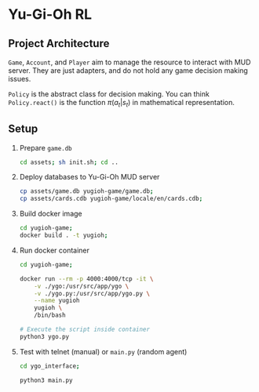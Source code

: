# Yu-Gi-Oh RL

## Project Architecture

`Game`, `Account`, and `Player` aim to manage the resource to interact with MUD server. They are just adapters, and do not hold any game decision making issues.

`Policy` is the abstract class for decision making. You can think `Policy.react()` is the function $\pi(a_t|s_t)$ in mathematical representation.

## Setup

1. Prepare `game.db`

    ```bash
    cd assets; sh init.sh; cd ..
    ```

2. Deploy databases to Yu-Gi-Oh MUD server

    ```bash
    cp assets/game.db yugioh-game/game.db;
    cp assets/cards.cdb yugioh-game/locale/en/cards.cdb;
    ```

3. Build docker image

    ```bash
    cd yugioh-game;
    docker build . -t yugioh;
    ```

4. Run docker container

    ```bash
    cd yugioh-game;

    docker run --rm -p 4000:4000/tcp -it \
        -v ./ygo:/usr/src/app/ygo \
        -v ./ygo.py:/usr/src/app/ygo.py \
        --name yugioh
        yugioh \
        /bin/bash

    # Execute the script inside container
    python3 ygo.py
    ```

5. Test with telnet (manual) or `main.py` (random agent)

    ```bash
    cd ygo_interface;

    python3 main.py
    ```
